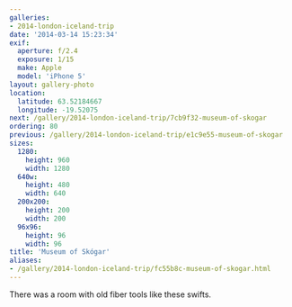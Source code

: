 ```yaml
---
galleries:
- 2014-london-iceland-trip
date: '2014-03-14 15:23:34'
exif:
  aperture: f/2.4
  exposure: 1/15
  make: Apple
  model: 'iPhone 5'
layout: gallery-photo
location:
  latitude: 63.52184667
  longitude: -19.52075
next: /gallery/2014-london-iceland-trip/7cb9f32-museum-of-skogar
ordering: 80
previous: /gallery/2014-london-iceland-trip/e1c9e55-museum-of-skogar
sizes:
  1280:
    height: 960
    width: 1280
  640w:
    height: 480
    width: 640
  200x200:
    height: 200
    width: 200
  96x96:
    height: 96
    width: 96
title: 'Museum of Skógar'
aliases:
- /gallery/2014-london-iceland-trip/fc55b8c-museum-of-skogar.html
---
```


There was a room with old fiber tools like these swifts.
